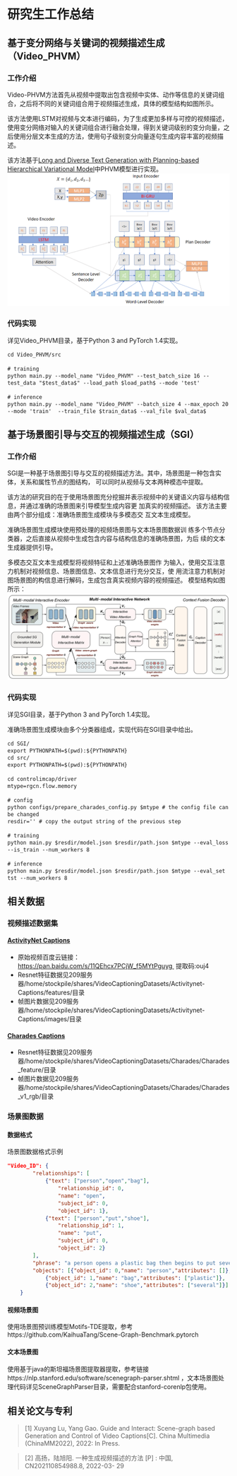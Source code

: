 # 研究生工作总结

## 基于变分网络与关键词的视频描述生成（Video_PHVM）

### 工作介绍

Video-PHVM方法首先从视频中提取出包含视频中实体、动作等信息的关键词组合，之后将不同的关键词组合用于视频描述生成，具体的模型结构如图所示。

该方法使用LSTM对视频与文本进行编码，为了生成更加多样与可控的视频描述，使用变分网络对输入的关键词组合进行融合处理，得到关键词级别的变分向量，之后使用分层文本生成的方法，使用句子级别变分向量逐句生成内容丰富的视频描述。

该方法基于[Long and Diverse Text Generation with Planning-based Hierarchical Variational Model](https://arxiv.org/abs/1908.06605)中PHVM模型进行实现。
![image](https://github.com/luxuyang6/work_summary_2019_2022/blob/master/Video_PHVM.png)

### 代码实现
详见Video_PHVM目录，基于Python 3 and PyTorch 1.4实现。
```
cd Video_PHVM/src

# training
python main.py --model_name "Video_PHVM" --test_batch_size 16 --test_data "$test_data$" --load_path $load_path$ --mode 'test' 

# inference
python main.py --model_name "Video_PHVM" --batch_size 4 --max_epoch 20 --mode 'train'  --train_file $train_data$ --val_file $val_data$
```



## 基于场景图引导与交互的视频描述生成（SGI）

### 工作介绍
SGI是一种基于场景图引导与交互的视频描述方法。其中，场景图是一种包含实体，关系和属性节点的图结构，
可以同时从视频与文本两种模态中提取。

该方法的研究目的在于使用场景图充分挖掘并表示视频中的关键语义内容与结构信息，并通过准确的场景图来引导模型生成内容更
加真实的视频描述。
该方法主要由两个部分组成：准确场景图生成模块与多模态交
互文本生成模型。

准确场景图生成模块使用预处理的视频场景图与文本场景图数据训
练多个节点分类器，之后直接从视频中生成包含内容与结构信息的准确场景图，为后
续的文本生成器提供引导。

多模态交互文本生成模型将视频特征和上述准确场景图作
为输入，使用交互注意力机制对视频信息、场景图信息、文本信息进行充分交互，使
用流注意力机制对图场景图的构信息进行解码，生成包含真实视频内容的视频描述。
模型结构如图所示：
![image](https://github.com/luxuyang6/work_summary_2019_2022/blob/master/SGI.jpg)

### 代码实现
详见SGI目录，基于Python 3 and PyTorch 1.4实现。

准确场景图生成模块由多个分类器组成，实现代码在SGI目录中给出。
```
cd SGI/
export PYTHONPATH=$(pwd):${PYTHONPATH}
cd src/
export PYTHONPATH=$(pwd):${PYTHONPATH}

cd controlimcap/driver
mtype=rgcn.flow.memory 

# config
python configs/prepare_charades_config.py $mtype # the config file can be changed
resdir='' # copy the output string of the previous step

# training
python main.py $resdir/model.json $resdir/path.json $mtype --eval_loss --is_train --num_workers 8

# inference
python main.py $resdir/model.json $resdir/path.json $mtype --eval_set tst --num_workers 8
```

 


## 相关数据
### 视频描述数据集
#### [ActivityNet Captions](http://activity-net.org/download.html)
* 原始视频百度云链接：https://pan.baidu.com/s/11QEhcx7PCjW_f5MYtPguyg 
提取码:ouj4
* Resnet特征数据见209服务器/home/stockpile/shares/VideoCaptioningDatasets/Activitynet-Captions/features/目录
* 帧图片数据见209服务器/home/stockpile/shares/VideoCaptioningDatasets/Activitynet-Captions/images/目录

#### [Charades Captions](https://prior.allenai.org/projects/charades)
* Resnet特征数据见209服务器/home/stockpile/shares/VideoCaptioningDatasets/Charades/Charades_feature/目录
* 帧图片数据见209服务器/home/stockpile/shares/VideoCaptioningDatasets/Charades/Charades_v1_rgb/目录

### 场景图数据

#### 数据格式
场景图数据格式示例
```json
"Video_ID": {
        "relationships": [
            {"text": ["person","open","bag"],
                "relationship_id": 0,
                "name": "open",
                "subject_id": 0,
                "object_id": 1},
            {"text": ["person","put","shoe"],
                "relationship_id": 1,
                "name": "put",
                "subject_id": 0,
                "object_id": 2}
        ],
        "phrase": "a person opens a plastic bag then begins to put several shoes in it .",
        "objects": [{"object_id": 0,"name": "person","attributes": []},
            {"object_id": 1,"name": "bag","attributes": ["plastic"]},
            {"object_id": 2,"name": "shoe","attributes": ["several"]}]
    }
```
#### 视频场景图
使用场景图预训练模型Motifs-TDE提取，参考https://github.com/KaihuaTang/Scene-Graph-Benchmark.pytorch

#### 文本场景图
使用基于java的斯坦福场景图提取器提取，参考链接https://nlp.stanford.edu/software/scenegraph-parser.shtml ，文本场景图处理代码详见SceneGraphParser目录，需要配合stanford-corenlp包使用。

## 相关论文与专利
> [1] Xuyang Lu, Yang Gao. Guide and Interact: Scene-graph based Generation and Control
of Video Captions[C]. China Multimedia (ChinaMM2022), 2022: In Press.

> [2] 高扬，陆旭阳. 一种生成视频描述的方法 [P] : 中国, CN202110854988.8, 2022-03-
29



